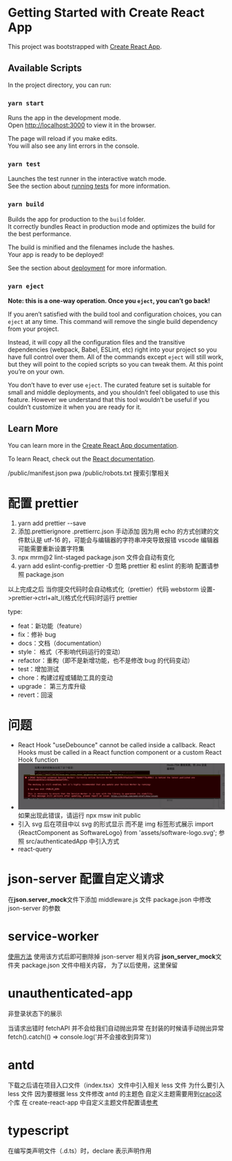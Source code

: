 # Getting Started with Create React App

This project was bootstrapped with [Create React App](https://github.com/facebook/create-react-app).

## Available Scripts

In the project directory, you can run:

### `yarn start`

Runs the app in the development mode.\
Open [http://localhost:3000](http://localhost:3000) to view it in the browser.

The page will reload if you make edits.\
You will also see any lint errors in the console.

### `yarn test`

Launches the test runner in the interactive watch mode.\
See the section about [running tests](https://facebook.github.io/create-react-app/docs/running-tests) for more information.

### `yarn build`

Builds the app for production to the `build` folder.\
It correctly bundles React in production mode and optimizes the build for the best performance.

The build is minified and the filenames include the hashes.\
Your app is ready to be deployed!

See the section about [deployment](https://facebook.github.io/create-react-app/docs/deployment) for more information.

### `yarn eject`

**Note: this is a one-way operation. Once you `eject`, you can’t go back!**

If you aren’t satisfied with the build tool and configuration choices, you can `eject` at any time. This command will remove the single build dependency from your project.

Instead, it will copy all the configuration files and the transitive dependencies (webpack, Babel, ESLint, etc) right into your project so you have full control over them. All of the commands except `eject` will still work, but they will point to the copied scripts so you can tweak them. At this point you’re on your own.

You don’t have to ever use `eject`. The curated feature set is suitable for small and middle deployments, and you shouldn’t feel obligated to use this feature. However we understand that this tool wouldn’t be useful if you couldn’t customize it when you are ready for it.

## Learn More

You can learn more in the [Create React App documentation](https://facebook.github.io/create-react-app/docs/getting-started).

To learn React, check out the [React documentation](https://reactjs.org/).

/public/manifest.json pwa
/public/robots.txt 搜索引擎相关

# 配置 prettier

1. yarn add prettier --save
2. 添加.prettierignore .prettierrc.json 手动添加 因为用 echo 的方式创建的文件默认是 utf-16 的，可能会与编辑器的字符串冲突导致报错
   vscode 编辑器可能需要重新设置字符集
3. npx mrm@2 lint-staged package.json 文件会自动有变化
4. yarn add eslint-config-prettier -D 忽略 prettier 和 eslint 的影响 配置请参照 package.json

以上完成之后 当你提交代码时会自动格式化（prettier）代码 webstorm 设置->prettier->ctrl+alt_l(格式化代码)时运行 prettier

type:

- feat：新功能（feature）
- fix：修补 bug
- docs：文档（documentation）
- style： 格式（不影响代码运行的变动）
- refactor：重构（即不是新增功能，也不是修改 bug 的代码变动）
- test：增加测试
- chore：构建过程或辅助工具的变动
- upgrade： 第三方库升级
- revert：回滚

# 问题

- React Hook "useDebounce" cannot be called inside a callback. React Hooks must be called in a React function component or a custom React Hook function
- ![img.png](img.png) 如果出现此错误，请运行 npx msw init public
- 引入 svg 后在项目中以 svg 的形式显示 而不是 img 标签形式展示 import {ReactComponent as SoftwareLogo} from 'assets/software-logo.svg'; 参照 src/authenticatedApp 中引入方式
- react-query

# json-server 配置自定义请求

在**json.server_mock**文件下添加 middleware.js 文件 package.json 中修改 json-server 的参数

# service-worker

[使用方法](https://www.npmjs.com/package/jira-dev-tool)
使用该方式后即可删除掉 json-server 相关内容 **json_server_mock**文件夹 package.json 文件中相关内容，
为了以后使用，这里保留

# unauthenticated-app

非登录状态下的展示

当请求出错时 fetchAPI 并不会给我们自动抛出异常 在封装的时候请手动抛出异常 fetch().catch(() => console.log('并不会接收到异常'))

# antd

下载之后请在项目入口文件（index.tsx）文件中引入相关 less 文件 为什么要引入 less 文件 因为要根据 less 文件修改 antd 的主题色
自定义主题需要用到[craco](https://www.npmjs.com/package/@craco/craco)这个库 在 create-react-app 中自定义主题文件配置请[参考](https://ant.design/docs/react/use-with-create-react-app-cn)

# typescript

在编写类声明文件（.d.ts）时，declare 表示声明作用
